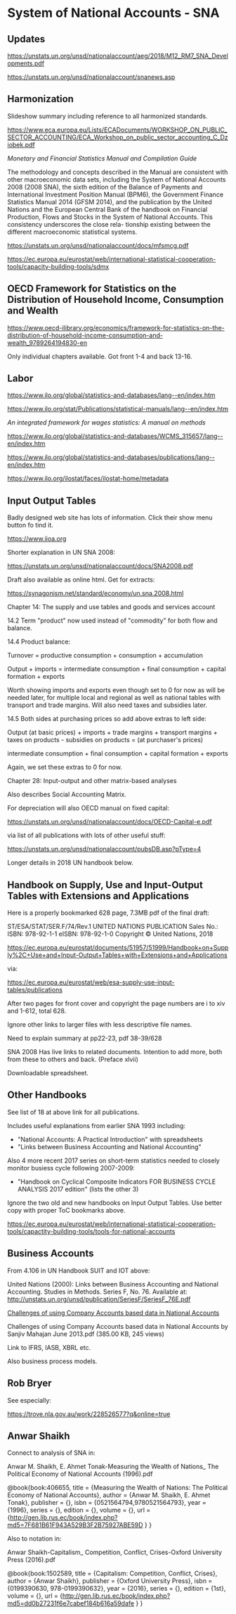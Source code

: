 # System of National Accounts - SNA

## Updates

https://unstats.un.org/unsd/nationalaccount/aeg/2018/M12_RM7_SNA_Developments.pdf

https://unstats.un.org/unsd/nationalaccount/snanews.asp

## Harmonization

Slideshow summary including reference to all harmonized standards.

https://www.eca.europa.eu/Lists/ECADocuments/WORKSHOP_ON_PUBLIC_SECTOR_ACCOUNTING/ECA_Workshop_on_public_sector_accounting_C_Dziobek.pdf

_Monetary and Financial Statistics Manual and Compilation Guide_

The methodology and concepts described in the Manual are consistent with other macroeconomic data sets,
including the System of National Accounts 2008 (2008 SNA), the sixth edition of the Balance of Payments and
International Investment Position Manual (BPM6), the Government Finance Statistics Manual 2014 (GFSM
2014), and the publication by the United Nations and the European Central Bank of the handbook on Financial
Production, Flows and Stocks in the System of National Accounts. This consistency underscores the close rela-
tionship existing between the different macroeconomic statistical systems.

https://unstats.un.org/unsd/nationalaccount/docs/mfsmcg.pdf

https://ec.europa.eu/eurostat/web/international-statistical-cooperation-tools/capacity-building-tools/sdmx

## OECD Framework for Statistics on the Distribution of Household Income, Consumption and Wealth

https://www.oecd-ilibrary.org/economics/framework-for-statistics-on-the-distribution-of-household-income-consumption-and-wealth_9789264194830-en

Only individual chapters available. Got front 1-4 and back 13-16.

## Labor

https://www.ilo.org/global/statistics-and-databases/lang--en/index.htm

https://www.ilo.org/stat/Publications/statistical-manuals/lang--en/index.htm

_An integrated framework for wages statistics: A manual on methods_

https://www.ilo.org/global/statistics-and-databases/WCMS_315657/lang--en/index.htm

https://www.ilo.org/global/statistics-and-databases/publications/lang--en/index.htm

https://www.ilo.org/ilostat/faces/ilostat-home/metadata


## Input Output Tables

Badly designed web site has lots of information. Click their show menu button fo tind it.

https://www.iioa.org

Shorter explanation in UN SNA 2008:

https://unstats.un.org/unsd/nationalaccount/docs/SNA2008.pdf

Draft also available as online html. Get for extracts:

https://synagonism.net/standard/economy/un.sna.2008.html

Chapter 14: The supply and use tables and goods and services account

14.2 Term "product" now used instead of "commodity" for both flow and balance.

14.4 Product balance:

Turnover = productive consumption + consumption + accumulation

Output + imports = intermediate consumption + final consumption + capital formation + exports

Worth showing imports and exports even though set to 0 for now as will be needed later, for multiple local and 
regional as well as national tables with transport and trade margins. Will also need taxes and subsidies later.

14.5 Both sides at purchasing prices so add above extras to left side:

Output (at basic prices) + imports + trade margins + transport margins + taxes on products - subsidies on products = 
(at purchaser's prices)

intermediate consumption + final consumption + capital formation + exports

Again, we set these extras to 0 for now.

Chapter 28: Input-output and other matrix-based analyses

Also describes Social Accounting Matrix.

For depreciation will also OECD manual on fixed capital:

https://unstats.un.org/unsd/nationalaccount/docs/OECD-Capital-e.pdf

via list of all publications with lots of other useful stuff:

https://unstats.un.org/unsd/nationalaccount/pubsDB.asp?pType=4

Longer details in 2018 UN handbook below.

## Handbook on Supply, Use and Input-Output Tables with Extensions and Applications

Here is a properly bookmarked 628 page, 7.3MB pdf of the final draft:

ST/ESA/STAT/SER.F/74/Rev.1
UNITED NATIONS PUBLICATION
Sales No.:
ISBN: 978-92-1-1
eISBN: 978-92-1-0
Copyright © United Nations, 2018

https://ec.europa.eu/eurostat/documents/51957/51999/Handbook+on+Supply%2C+Use+and+Input-Output+Tables+with+Extensions+and+Applications

via:

https://ec.europa.eu/eurostat/web/esa-supply-use-input-tables/publications

After two pages for front cover and copyright the page numbers are i to xiv and 1-612, total 628.

Ignore other links to larger files with less descriptive file names.

Need to explain summary at pp22-23, pdf 38-39/628

SNA 2008
Has live links to related documents. Intention to add more, both from these to others and back. (Preface xlvii)

Downloadable spreadsheet.

## Other Handbooks

See list of 18 at above link for all publications.

Includes useful explanations from earlier SNA 1993 including:

 - "National Accounts: A Practical Introduction" with spreadsheets
 - "Links between Business Accounting and National Accounting"

Also 4 more recent 2017 series on short-term statistics needed to closely monitor busiess cycle following 2007-2009:

 - "Handbook on Cyclical Composite Indicators FOR BUSINESS CYCLE ANALYSIS 2017 edition" (lists the other 3)
 
Ignore the two old and new handbooks on Input Output Tables. Use better copy with proper ToC bookmarks above.

https://ec.europa.eu/eurostat/web/international-statistical-cooperation-tools/capactity-building-tools/tools-for-national-accounts

 
## Business Accounts

From 4.106 in UN Handbook SUIT and IOT above:

United Nations (2000): Links between Business Accounting and National Accounting. Studies in Methods.
Series F, No. 76. Available at: http://unstats.un.org/unsd/publication/SeriesF/SeriesF_76E.pdf

[Challenges of using Company Accounts based data in National Accounts](https://unstats.un.org/unsd/EconStatKB/KnowledgebaseArticle10437.aspx)

Challenges of using Company Accounts based data in National Accounts by Sanjiv Mahajan June 2013.pdf (385.00 KB, 245 views)

Link to IFRS, IASB, XBRL etc.

Also business process models.

## Rob Bryer

See especially:

https://trove.nla.gov.au/work/228526577?q&online=true

## Anwar Shaikh

Connect to analysis of SNA in:

Anwar M. Shaikh, E. Ahmet Tonak-Measuring the Wealth of Nations_ The Political Economy of National Accounts (1996).pdf

@book{book:406655,
   title =     {Measuring the Wealth of Nations: The Political Economy of National Accounts},
   author =    {Anwar M. Shaikh, E. Ahmet Tonak},
   publisher = {},
   isbn =      {0521564794,9780521564793},
   year =      {1996},
   series =    {},
   edition =   {},
   volume =    {},
   url =       {http://gen.lib.rus.ec/book/index.php?md5=7F681B61F943A529B3F2B75927ABE59D }
}

Also to notation in:

Anwar Shaikh-Capitalism_ Competition, Conflict, Crises-Oxford University Press (2016).pdf

@book{book:1502589,
   title =     {Capitalism: Competition, Conflict, Crises},
   author =    {Anwar Shaikh},
   publisher = {Oxford University Press},
   isbn =      {0199390630, 978-0199390632},
   year =      {2016},
   series =    {},
   edition =   {1st},
   volume =    {},
   url =       {http://gen.lib.rus.ec/book/index.php?md5=dd0b27231f6e7cabef184b616a59dafe }
}


